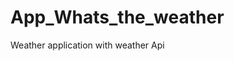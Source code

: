 # App_Whats_the_weather
Weather application with weather  Api   


















































































  

















